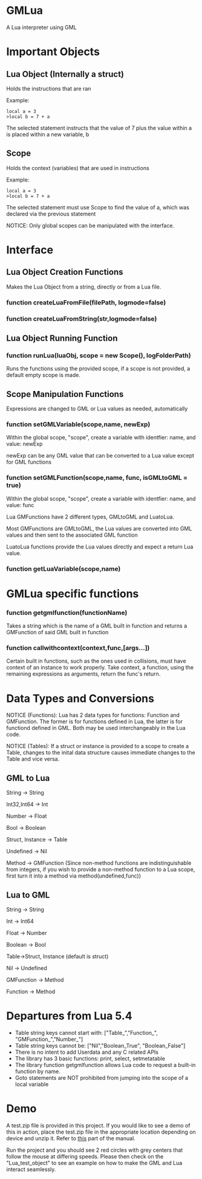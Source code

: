 # GMLua

A Lua interpreter using GML

# Important Objects

## Lua Object (Internally a struct)
Holds the instructions that are ran

Example: 
```
local a = 3
>local b = 7 + a
```
The selected statement instructs that the value of 7 plus the value within a is placed within a new variable, b


## Scope
Holds the context (variables) that are used in instructions

Example: 

```
local a = 3
>local b = 7 + a
```

The selected statement must use Scope to find the value of a, which was declared via the previous statement

NOTICE: Only global scopes can be manipulated with the interface. 

# Interface

## Lua Object Creation Functions

Makes the Lua Object from a string, directly or from a Lua file.

### function createLuaFromFile(filePath, logmode=false)

### function createLuaFromString(str,logmode=false)

## Lua Object Running Function

### function runLua(luaObj, scope = new Scope(), logFolderPath)
Runs the functions using the provided scope, if a scope is not provided, a default empty scope is made.

## Scope Manipulation Functions

Expressions are changed to GML or Lua values as needed, automatically

### function setGMLVariable(scope,name, newExp)

Within the global scope, "scope", create a variable with identfier: name, and value: newExp

newExp can be any GML value that can be converted to a Lua value except for GML functions

### function setGMLFunction(scope,name, func, isGMLtoGML = true)

Within the global scope, "scope", create a variable with identfier: name, and value: func

Lua GMFunctions have 2 different types, GMLtoGML and LuatoLua.

Most GMFunctions are GMLtoGML, the Lua values are converted into GML values and then sent to the associated GML function

LuatoLua functions provide the Lua values directly and expect a return Lua value.

### function getLuaVariable(scope,name)

# GMLua specific functions

### function getgmlfunction(functionName)
Takes a string which is the name of a GML built in function and returns a GMFunction of said GML built in function

### function callwithcontext(context,func,[args...])
Certain built in functions, such as the ones used in collisions, must have context of an instance to work properly. Take context, a function, using the remaining expressions as arguments, return the func's return.

# Data Types and Conversions

NOTICE (Functions): Lua has 2 data types for functions: Function and GMFunction. The former is for functions defined in Lua, the latter is for functiond defined in GML. Both may be used interchangeably in the Lua code.  

NOTICE (Tables): If a struct or instance is provided to a scope to create a Table, changes to the inital data structure causes immediate changes to the Table and vice versa.

## GML to Lua

String -> String

Int32,Int64 -> Int

Number -> Float

Bool -> Boolean

Struct, Instance -> Table

Undefined -> Nil

Method -> GMFunction (Since non-method functions are indistinguishable from integers, if you wish to provide a non-method function to a Lua scope, first turn it into a method via method(undefined,func))


## Lua to GML

String -> String

Int -> Int64 

Float -> Number

Boolean -> Bool

Table->Struct, Instance (default is struct)

Nil -> Undefined

GMFunction -> Method

Function -> Method 

# Departures from Lua 5.4

- Table string keys cannot start with: ["Table_","Function_", "GMFunction_","Number_"]
- Table string keys cannot be: ["Nil","Boolean_True", "Boolean_False"]
- There is no intent to add Userdata and any C related APIs
- The library has 3 basic functions: print, select, setmetatable
- The library function getgmlfunction allows Lua code to request a built-in function by name.
- Goto statements are NOT prohibited from jumping into the scope of a local variable

# Demo

A test.zip file is provided in this project. If you would like to see a demo of this in action, place the test.zip file in the appropriate location depending on device and unzip it. Refer to [this](https://manual.yoyogames.com/Additional_Information/The_File_System.htm) part of the manual.

Run the project and you should see 2 red circles with grey centers that follow the mouse at differing speeds. Please then check on the "Lua_test_object" to see an example on how to make the GML and Lua interact seamlessly.
